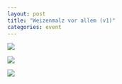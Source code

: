 ```yaml
---
layout: post
title: "Weizenmalz vor allem (v1)"
categories: event
---
```

![](https://pics.livejournal.com/quillcraft/pic/001h0w5f)

![](https://pics.livejournal.com/quillcraft/pic/001h1ax3)

![](https://pics.livejournal.com/quillcraft/pic/001h284e)
